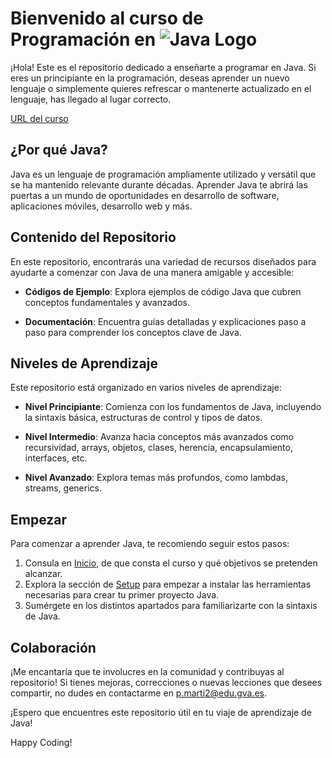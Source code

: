 # Bienvenido al curso de Programación en ![Java Logo](https://upload.wikimedia.org/wikipedia/en/thumb/3/30/Java_programming_language_logo.svg/50px-Java_programming_language_logo.svg.png)

¡Hola! Este es el repositorio dedicado a enseñarte a programar en Java. Si eres un principiante en la programación, deseas aprender un nuevo lenguaje o simplemente quieres refrescar o mantenerte actualizado en el lenguaje, has llegado al lugar correcto.

[URL del curso](https://martipatgra.github.io/programacionJava/)

## ¿Por qué Java?

Java es un lenguaje de programación ampliamente utilizado y versátil que se ha mantenido relevante durante décadas. Aprender Java te abrirá las puertas a un mundo de oportunidades en desarrollo de software, aplicaciones móviles, desarrollo web y más.

## Contenido del Repositorio

En este repositorio, encontrarás una variedad de recursos diseñados para ayudarte a comenzar con Java de una manera amigable y accesible:

- **Códigos de Ejemplo**: Explora ejemplos de código Java que cubren conceptos fundamentales y avanzados.

- **Documentación**: Encuentra guías detalladas y explicaciones paso a paso para comprender los conceptos clave de Java.

## Niveles de Aprendizaje

Este repositorio está organizado en varios niveles de aprendizaje:

- **Nivel Principiante**: Comienza con los fundamentos de Java, incluyendo la sintaxis básica, estructuras de control y tipos de datos.

- **Nivel Intermedio**: Avanza hacia conceptos más avanzados como recursividad, arrays, objetos, clases, herencia, encapsulamiento, interfaces, etc.

- **Nivel Avanzado**: Explora temas más profundos, como lambdas, streams, generics.

## Empezar

Para comenzar a aprender Java, te recomiendo seguir estos pasos:

1. Consula en [Inicio](https://martipatgra.github.io/programacion/), de que consta el curso y qué objetivos se pretenden alcanzar.
2. Explora la sección de [Setup](https://martipatgra.github.io/programacion/ud1/122setup/) para empezar a instalar las herramientas necesarias para crear tu primer proyecto Java.
3. Sumérgete en los distintos apartados para familiarizarte con la sintaxis de Java.

## Colaboración

¡Me encantaría que te involucres en la comunidad y contribuyas al repositorio! Si tienes mejoras, correcciones o nuevas lecciones que desees compartir, no dudes en contactarme en p.marti2@edu.gva.es.

¡Espero que encuentres este repositorio útil en tu viaje de aprendizaje de Java!

Happy Coding!
